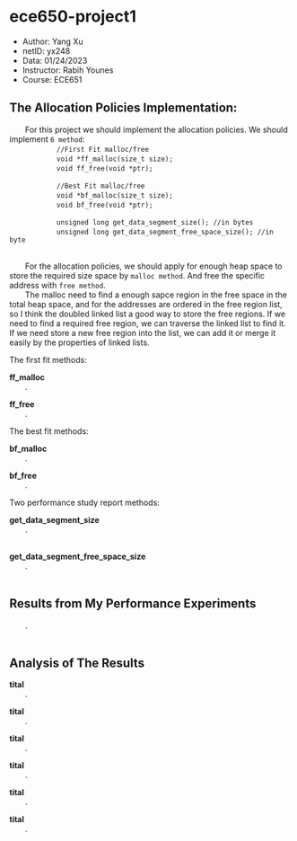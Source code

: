 # ece650-project1

 - Author: Yang Xu
 - netID: yx248
 - Data: 01/24/2023
 - Instructor: Rabih Younes
 - Course: ECE651

## The Allocation Policies Implementation:

&emsp;&emsp;For this project we should implement the allocation policies. We should implement `6 method`:<br>
&emsp;&emsp;&emsp;&emsp;&emsp;&emsp;`//First Fit malloc/free`<br>
&emsp;&emsp;&emsp;&emsp;&emsp;&emsp;`void *ff_malloc(size_t size);`<br>
&emsp;&emsp;&emsp;&emsp;&emsp;&emsp;`void ff_free(void *ptr);`<br>

&emsp;&emsp;&emsp;&emsp;&emsp;&emsp;`//Best Fit malloc/free`<br>
&emsp;&emsp;&emsp;&emsp;&emsp;&emsp;`void *bf_malloc(size_t size);`<br>
&emsp;&emsp;&emsp;&emsp;&emsp;&emsp;`void bf_free(void *ptr);`<br>

&emsp;&emsp;&emsp;&emsp;&emsp;&emsp;`unsigned long get_data_segment_size(); //in bytes`<br>
&emsp;&emsp;&emsp;&emsp;&emsp;&emsp;`unsigned long get_data_segment_free_space_size(); //in byte`<br>
<br>

&emsp;&emsp;For the allocation policies, we should apply for enough heap space to store the required size space by `malloc method`. And free the specific address with `free method`.<br>
&emsp;&emsp;The malloc need to find a enough sapce region in the free space in the total heap space, and for the addresses are ordered in the free region list, so I think the doubled linked list a good way to store the free regions. If we need to find a required free region, we can traverse the linked list to find it. If we need store a new free region into the list, we can add it or merge it easily by the properties of linked lists.<br>

The first fit methods:<br>

**ff_malloc**<br>
&emsp;&emsp;.<br>

**ff_free**<br>
&emsp;&emsp;.<br>

The best fit methods:<br>

**bf_malloc**<br>
&emsp;&emsp;.<br>

**bf_free**<br>
&emsp;&emsp;.<br>

Two performance study report methods:<br>

**get_data_segment_size**<br>
&emsp;&emsp;.<br>
<br>

**get_data_segment_free_space_size**<br>
&emsp;&emsp;.<br>
<br>

## Results from My Performance Experiments

&emsp;&emsp;.<br>
<br>

## Analysis of The Results

**tital**<br>
&emsp;&emsp;.<br>

**tital**<br>
&emsp;&emsp;.<br>

**tital**<br>
&emsp;&emsp;.<br>

**tital**<br>
&emsp;&emsp;.<br>

**tital**<br>
&emsp;&emsp;.<br>

**tital**<br>
&emsp;&emsp;.<br>
<br>




